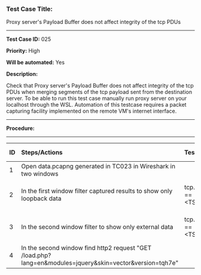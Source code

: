 
### Test Case Title: ###

 Proxy server's Payload Buffer does not affect integrity of  the tcp PDUs									

---

**Test Case ID:** 025

**Priority:** High

**Will be automated:** Yes

**Description:**

Check that Proxy server's Payload Buffer does not affect integrity of the tcp PDUs when merging segments of the tcp payload sent from the destination server.
To be able to run this test case manually run proxy server on your localhost through the WSL. Automation of this testcase requires a packet capturing facility implemented on the remote VM's internet interface.

---

**Procedure:**

___

|      ID       | Steps/Actions |  Test Data  | Expected Result |
| :------------ |:--------------| :---------- | :-------------- |
|       1       | Open data.pcapng generated in TC023 in Wireshark in two windows |  |  |
|       2      | In the first window filter captured results to show only loopback data | tcp.stream == \<TSI1> | Capture is filtered and not empty |
|       3      | In the second window filter to show only external data | tcp.stream == \<TSI2> | Capture is filtered and not empty |
|       4      | In the second window find http2 request "GET /load.php?lang=en&modules=jquery&skin=vector&version=tqh7e" |  |  |





